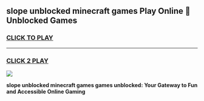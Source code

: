 
## slope unblocked minecraft games Play Online 👋 Unblocked Games
<h3>
<a href="https://premium.freeplayer.one?title=slope_unblocked_minecraft_games&ref=19F">CLICK TO PLAY</a></h3>
<hr>

<h3>
<a href="https://premium.freeplayer.one?title=slope_unblocked_minecraft_games&ref=19F">CLICK 2 PLAY</a>
  
</h3>

<a href="https://premium.freeplayer.one?title=slope_unblocked_minecraft_games&ref=19F"><img src="https://clearcache.store/games.png"></a>


**slope unblocked minecraft games games unblocked: Your Gateway to Fun and Accessible Online Gaming**
